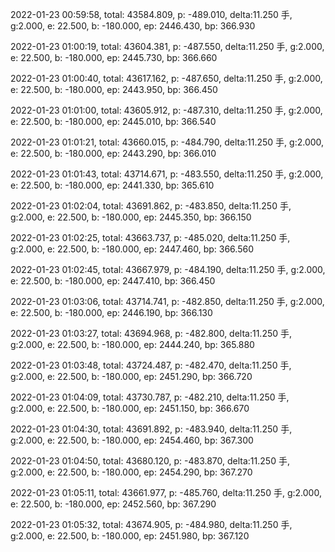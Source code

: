2022-01-23 00:59:58, total: 43584.809, p: -489.010, delta:11.250 手, g:2.000, e: 22.500, b: -180.000, ep: 2446.430, bp: 366.930

2022-01-23 01:00:19, total: 43604.381, p: -487.550, delta:11.250 手, g:2.000, e: 22.500, b: -180.000, ep: 2445.730, bp: 366.660

2022-01-23 01:00:40, total: 43617.162, p: -487.650, delta:11.250 手, g:2.000, e: 22.500, b: -180.000, ep: 2443.950, bp: 366.450

2022-01-23 01:01:00, total: 43605.912, p: -487.310, delta:11.250 手, g:2.000, e: 22.500, b: -180.000, ep: 2445.010, bp: 366.540

2022-01-23 01:01:21, total: 43660.015, p: -484.790, delta:11.250 手, g:2.000, e: 22.500, b: -180.000, ep: 2443.290, bp: 366.010

2022-01-23 01:01:43, total: 43714.671, p: -483.550, delta:11.250 手, g:2.000, e: 22.500, b: -180.000, ep: 2441.330, bp: 365.610

2022-01-23 01:02:04, total: 43691.862, p: -483.850, delta:11.250 手, g:2.000, e: 22.500, b: -180.000, ep: 2445.350, bp: 366.150

2022-01-23 01:02:25, total: 43663.737, p: -485.020, delta:11.250 手, g:2.000, e: 22.500, b: -180.000, ep: 2447.460, bp: 366.560

2022-01-23 01:02:45, total: 43667.979, p: -484.190, delta:11.250 手, g:2.000, e: 22.500, b: -180.000, ep: 2447.410, bp: 366.450

2022-01-23 01:03:06, total: 43714.741, p: -482.850, delta:11.250 手, g:2.000, e: 22.500, b: -180.000, ep: 2446.190, bp: 366.130

2022-01-23 01:03:27, total: 43694.968, p: -482.800, delta:11.250 手, g:2.000, e: 22.500, b: -180.000, ep: 2444.240, bp: 365.880

2022-01-23 01:03:48, total: 43724.487, p: -482.470, delta:11.250 手, g:2.000, e: 22.500, b: -180.000, ep: 2451.290, bp: 366.720

2022-01-23 01:04:09, total: 43730.787, p: -482.210, delta:11.250 手, g:2.000, e: 22.500, b: -180.000, ep: 2451.150, bp: 366.670

2022-01-23 01:04:30, total: 43691.892, p: -483.940, delta:11.250 手, g:2.000, e: 22.500, b: -180.000, ep: 2454.460, bp: 367.300

2022-01-23 01:04:50, total: 43680.120, p: -483.870, delta:11.250 手, g:2.000, e: 22.500, b: -180.000, ep: 2454.290, bp: 367.270

2022-01-23 01:05:11, total: 43661.977, p: -485.760, delta:11.250 手, g:2.000, e: 22.500, b: -180.000, ep: 2452.560, bp: 367.290

2022-01-23 01:05:32, total: 43674.905, p: -484.980, delta:11.250 手, g:2.000, e: 22.500, b: -180.000, ep: 2451.980, bp: 367.120